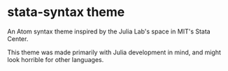 # stata-syntax theme


An Atom syntax theme inspired by the Julia Lab's space in MIT's Stata Center.

This theme was made primarily with Julia development in mind, and might look horrible for other languages.
